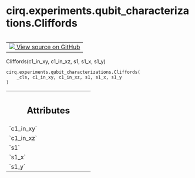 <div itemscope itemtype="http://developers.google.com/ReferenceObject">
<meta itemprop="name" content="cirq.experiments.qubit_characterizations.Cliffords" />
<meta itemprop="path" content="Stable" />
<meta itemprop="property" content="__new__"/>
</div>

# cirq.experiments.qubit_characterizations.Cliffords

<!-- Insert buttons and diff -->

<table class="tfo-notebook-buttons tfo-api" align="left">

<td>
  <a target="_blank" href="https://github.com/quantumlib/cirq/tree/master/cirq/experiments/qubit_characterizations.py">
    <img src="https://www.tensorflow.org/images/GitHub-Mark-32px.png" />
    View source on GitHub
  </a>
</td>
</table>



Cliffords(c1_in_xy, c1_in_xz, s1, s1_x, s1_y)

<pre class="devsite-click-to-copy prettyprint lang-py tfo-signature-link">
<code>cirq.experiments.qubit_characterizations.Cliffords(
    _cls, c1_in_xy, c1_in_xz, s1, s1_x, s1_y
)
</code></pre>



<!-- Placeholder for "Used in" -->




<!-- Tabular view -->
 <table class="responsive fixed orange">
<colgroup><col width="214px"><col></colgroup>
<tr><th colspan="2"><h2 class="add-link">Attributes</h2></th></tr>

<tr>
<td>
`c1_in_xy`
</td>
<td>

</td>
</tr><tr>
<td>
`c1_in_xz`
</td>
<td>

</td>
</tr><tr>
<td>
`s1`
</td>
<td>

</td>
</tr><tr>
<td>
`s1_x`
</td>
<td>

</td>
</tr><tr>
<td>
`s1_y`
</td>
<td>

</td>
</tr>
</table>



